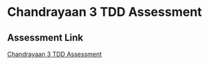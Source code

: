 # Chandrayaan 3 TDD Assessment

## Assessment Link
[Chandrayaan 3 TDD Assessment](https://blog.incubyte.co/blog/chandrayaan-3-tdd-assessment/)
